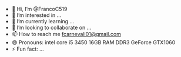 - 👋 Hi, I’m @FrancoC519
- 👀 I’m interested in ...
- 🌱 I’m currently learning ...
- 💞️ I’m looking to collaborate on ...
- 📫 How to reach me fcarnevali01@gmail.com
- 😄 Pronouns:  intel core i5 3450 16GB RAM DDR3 GeForce GTX1060
- ⚡ Fun fact: ...

<!---
FrancoC519/FrancoC519 is a ✨ special ✨ repository because its `README.md` (this file) appears on your GitHub profile.
You can click the Preview link to take a look at your changes.
--->
